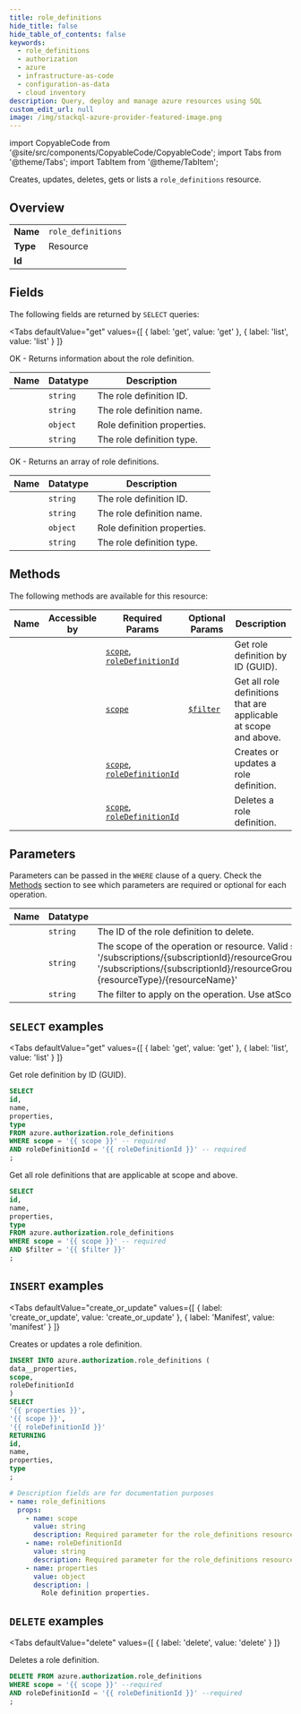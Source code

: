 ```yaml
--- 
title: role_definitions
hide_title: false
hide_table_of_contents: false
keywords:
  - role_definitions
  - authorization
  - azure
  - infrastructure-as-code
  - configuration-as-data
  - cloud inventory
description: Query, deploy and manage azure resources using SQL
custom_edit_url: null
image: /img/stackql-azure-provider-featured-image.png
---
```


import CopyableCode from '@site/src/components/CopyableCode/CopyableCode';
import Tabs from '@theme/Tabs';
import TabItem from '@theme/TabItem';

Creates, updates, deletes, gets or lists a <code>role_definitions</code> resource.

## Overview
<table><tbody>
<tr><td><b>Name</b></td><td><code>role_definitions</code></td></tr>
<tr><td><b>Type</b></td><td>Resource</td></tr>
<tr><td><b>Id</b></td><td><CopyableCode code="azure.authorization.role_definitions" /></td></tr>
</tbody></table>

## Fields

The following fields are returned by `SELECT` queries:

<Tabs
    defaultValue="get"
    values={[
        { label: 'get', value: 'get' },
        { label: 'list', value: 'list' }
    ]}
>
<TabItem value="get">

OK - Returns information about the role definition.

<table>
<thead>
    <tr>
    <th>Name</th>
    <th>Datatype</th>
    <th>Description</th>
    </tr>
</thead>
<tbody>
<tr>
    <td><CopyableCode code="id" /></td>
    <td><code>string</code></td>
    <td>The role definition ID.</td>
</tr>
<tr>
    <td><CopyableCode code="name" /></td>
    <td><code>string</code></td>
    <td>The role definition name.</td>
</tr>
<tr>
    <td><CopyableCode code="properties" /></td>
    <td><code>object</code></td>
    <td>Role definition properties.</td>
</tr>
<tr>
    <td><CopyableCode code="type" /></td>
    <td><code>string</code></td>
    <td>The role definition type.</td>
</tr>
</tbody>
</table>
</TabItem>
<TabItem value="list">

OK - Returns an array of role definitions.

<table>
<thead>
    <tr>
    <th>Name</th>
    <th>Datatype</th>
    <th>Description</th>
    </tr>
</thead>
<tbody>
<tr>
    <td><CopyableCode code="id" /></td>
    <td><code>string</code></td>
    <td>The role definition ID.</td>
</tr>
<tr>
    <td><CopyableCode code="name" /></td>
    <td><code>string</code></td>
    <td>The role definition name.</td>
</tr>
<tr>
    <td><CopyableCode code="properties" /></td>
    <td><code>object</code></td>
    <td>Role definition properties.</td>
</tr>
<tr>
    <td><CopyableCode code="type" /></td>
    <td><code>string</code></td>
    <td>The role definition type.</td>
</tr>
</tbody>
</table>
</TabItem>
</Tabs>

## Methods

The following methods are available for this resource:

<table>
<thead>
    <tr>
    <th>Name</th>
    <th>Accessible by</th>
    <th>Required Params</th>
    <th>Optional Params</th>
    <th>Description</th>
    </tr>
</thead>
<tbody>
<tr>
    <td><a href="#get"><CopyableCode code="get" /></a></td>
    <td><CopyableCode code="select" /></td>
    <td><a href="#parameter-scope"><code>scope</code></a>, <a href="#parameter-roleDefinitionId"><code>roleDefinitionId</code></a></td>
    <td></td>
    <td>Get role definition by ID (GUID).</td>
</tr>
<tr>
    <td><a href="#list"><CopyableCode code="list" /></a></td>
    <td><CopyableCode code="select" /></td>
    <td><a href="#parameter-scope"><code>scope</code></a></td>
    <td><a href="#parameter-$filter"><code>$filter</code></a></td>
    <td>Get all role definitions that are applicable at scope and above.</td>
</tr>
<tr>
    <td><a href="#create_or_update"><CopyableCode code="create_or_update" /></a></td>
    <td><CopyableCode code="insert" /></td>
    <td><a href="#parameter-scope"><code>scope</code></a>, <a href="#parameter-roleDefinitionId"><code>roleDefinitionId</code></a></td>
    <td></td>
    <td>Creates or updates a role definition.</td>
</tr>
<tr>
    <td><a href="#delete"><CopyableCode code="delete" /></a></td>
    <td><CopyableCode code="delete" /></td>
    <td><a href="#parameter-scope"><code>scope</code></a>, <a href="#parameter-roleDefinitionId"><code>roleDefinitionId</code></a></td>
    <td></td>
    <td>Deletes a role definition.</td>
</tr>
</tbody>
</table>

## Parameters

Parameters can be passed in the `WHERE` clause of a query. Check the [Methods](#methods) section to see which parameters are required or optional for each operation.

<table>
<thead>
    <tr>
    <th>Name</th>
    <th>Datatype</th>
    <th>Description</th>
    </tr>
</thead>
<tbody>
<tr id="parameter-roleDefinitionId">
    <td><CopyableCode code="roleDefinitionId" /></td>
    <td><code>string</code></td>
    <td>The ID of the role definition to delete.</td>
</tr>
<tr id="parameter-scope">
    <td><CopyableCode code="scope" /></td>
    <td><code>string</code></td>
    <td>The scope of the operation or resource. Valid scopes are: subscription (format: '/subscriptions/&#123;subscriptionId&#125;'), resource group (format: '/subscriptions/&#123;subscriptionId&#125;/resourceGroups/&#123;resourceGroupName&#125;', or resource (format: '/subscriptions/&#123;subscriptionId&#125;/resourceGroups/&#123;resourceGroupName&#125;/providers/&#123;resourceProviderNamespace&#125;/[&#123;parentResourcePath&#125;/]&#123;resourceType&#125;/&#123;resourceName&#125;'</td>
</tr>
<tr id="parameter-$filter">
    <td><CopyableCode code="$filter" /></td>
    <td><code>string</code></td>
    <td>The filter to apply on the operation. Use atScopeAndBelow filter to search below the given scope as well.</td>
</tr>
</tbody>
</table>

## `SELECT` examples

<Tabs
    defaultValue="get"
    values={[
        { label: 'get', value: 'get' },
        { label: 'list', value: 'list' }
    ]}
>
<TabItem value="get">

Get role definition by ID (GUID).

```sql
SELECT
id,
name,
properties,
type
FROM azure.authorization.role_definitions
WHERE scope = '{{ scope }}' -- required
AND roleDefinitionId = '{{ roleDefinitionId }}' -- required
;
```
</TabItem>
<TabItem value="list">

Get all role definitions that are applicable at scope and above.

```sql
SELECT
id,
name,
properties,
type
FROM azure.authorization.role_definitions
WHERE scope = '{{ scope }}' -- required
AND $filter = '{{ $filter }}'
;
```
</TabItem>
</Tabs>


## `INSERT` examples

<Tabs
    defaultValue="create_or_update"
    values={[
        { label: 'create_or_update', value: 'create_or_update' },
        { label: 'Manifest', value: 'manifest' }
    ]}
>
<TabItem value="create_or_update">

Creates or updates a role definition.

```sql
INSERT INTO azure.authorization.role_definitions (
data__properties,
scope,
roleDefinitionId
)
SELECT 
'{{ properties }}',
'{{ scope }}',
'{{ roleDefinitionId }}'
RETURNING
id,
name,
properties,
type
;
```
</TabItem>
<TabItem value="manifest">

```yaml
# Description fields are for documentation purposes
- name: role_definitions
  props:
    - name: scope
      value: string
      description: Required parameter for the role_definitions resource.
    - name: roleDefinitionId
      value: string
      description: Required parameter for the role_definitions resource.
    - name: properties
      value: object
      description: |
        Role definition properties.
```
</TabItem>
</Tabs>


## `DELETE` examples

<Tabs
    defaultValue="delete"
    values={[
        { label: 'delete', value: 'delete' }
    ]}
>
<TabItem value="delete">

Deletes a role definition.

```sql
DELETE FROM azure.authorization.role_definitions
WHERE scope = '{{ scope }}' --required
AND roleDefinitionId = '{{ roleDefinitionId }}' --required
;
```
</TabItem>
</Tabs>
